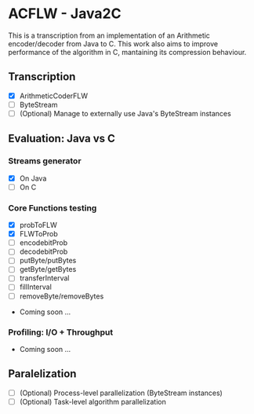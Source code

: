 # ACFLW - Java2C
This is a transcription from an implementation of an Arithmetic encoder/decoder from Java to C. This work also aims to improve performance of the algorithm in C, mantaining its compression behaviour.
## Transcription
  - [X] ArithmeticCoderFLW
  - [ ] ByteStream
  - [ ] \(Optional) Manage to externally use Java's ByteStream instances
## Evaluation: Java vs C
### Streams generator
  - [X] On Java
  - [ ] On C
### Core Functions testing
  - [X] probToFLW
  - [X] FLWToProb
  - [ ] encodebitProb
  - [ ] decodebitProb
  - [ ] putByte/putBytes
  - [ ] getByte/getBytes
  - [ ] transferInterval
  - [ ] fillInterval
  - [ ] removeByte/removeBytes
  - Coming soon ...
### Profiling: I/O + Throughput
  - Coming soon ...
## Paralelization
  - [ ] \(Optional) Process-level parallelization (ByteStream instances)
  - [ ] \(Optional) Task-level algorithm parallelization
